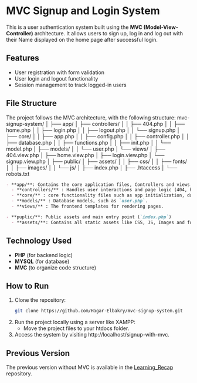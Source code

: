 # MVC Signup and Login System

This is a user authentication system built using the **MVC (Model-View-Controller)** architecture. It allows users to sign up, log in and log out with their Name displayed on the home page after successful login.

## Features

- User registration with form validation
- User login and logout functionality
- Session management to track logged-in users

## File Structure

The project follows the MVC architecture, with the following structure:
mvc-signup-system/
│
├── app/
│   ├── controllers/
│   │   ├── 404.php
│   │   ├── home.php
│   │   ├── login.php
│   │   ├── logout.php
│   │   └── signup.php
│   ├── core/
│   │   ├── app.php
│   │   ├── config.php
│   │   ├── controller.php
│   │   ├── database.php
│   │   ├── functions.php
│   │   ├── init.php
│   │   └── model.php
│   ├── models/
│   │   └── user.php
│   └── views/
│       ├── 404.view.php
│       ├── home.view.php
│       ├── login.view.php
│       └── signup.view.php
│
├── public/
│   ├── assets/
│   │   ├── css/
│   │   ├── fonts/
│   │   ├── images/
│   │   └── js/
│   ├── index.php
│   ├── .htaccess
│   └── robots.txt

```markdown
- **app/**: Contains the core application files, Controllers and views.
  - **controllers/** : Handles user interactions and page logic (404, home, login, logout, signup).
  - **core/** : core functionality files such as app initialization, database connection and helper functions.
  - **models/** : Database models, such as `user.php`.
  - **views/** : The frontend templates for rendering pages.

- **puplic/**: Public assets and main entry point (`index.php`)
  - **assets/**: Contains all static assets like CSS, JS, Images and fonts.
```  

## Technology Used

  - **PHP** (for backend logic)
  - **MYSQL** (for database)
  - **MVC** (to organize code structure)
 
## How to Run

1. Clone the repository:
   ```bash
   git clone https://github.com/Hagar-Elbakry/mvc-signup-system.git
2. Run the project locally using a server like XAMPP:
     - Move the project files to your htdocs folder.
3. Access the system by visiting http://localhost/signup-with-mvc.

## Previous Version

  The previous version without MVC is available in the [Learning_Recap](https://github.com/Hagar-Elbakry/Learning_Recap) repository.
